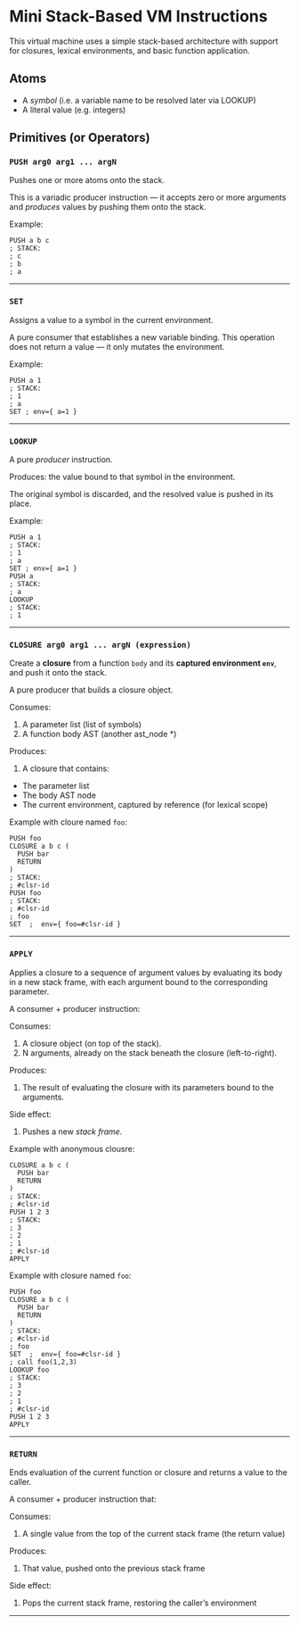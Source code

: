 # Mini Stack-Based VM Instructions

This virtual machine uses a simple stack-based architecture with support for closures, lexical environments, and basic function application.

## Atoms

- A *symbol* (i.e. a variable name to be resolved later via LOOKUP)
- A literal value (e.g. integers)

## Primitives (or Operators)

### `PUSH arg0 arg1 ... argN`
Pushes one or more atoms onto the stack.

This is a variadic producer instruction — it accepts zero or more arguments and *produces* values by pushing them onto the stack.

Example:

```
PUSH a b c
; STACK:
; c
; b
; a
```

---

### `SET`
Assigns a value to a symbol in the current environment.

A pure consumer that establishes a new variable binding. This operation does not return a value — it only mutates the environment.

Example:

```
PUSH a 1
; STACK:
; 1
; a
SET ; env={ a=1 }
```

---

### `LOOKUP`
A pure *producer* instruction.

Produces: the value bound to that symbol in the environment.

The original symbol is discarded, and the resolved value is pushed in its place.

Example:

```
PUSH a 1 
; STACK:
; 1
; a
SET ; env={ a=1 }
PUSH a
; STACK:
; a
LOOKUP
; STACK:
; 1
```

---

### `CLOSURE arg0 arg1 ... argN (expression)`
Create a **closure** from a function `body` and its **captured environment `env`**, and push it onto the stack.

A pure producer that builds a closure object.

Consumes:
1. A parameter list (list of symbols)
1. A function body AST (another ast_node *)

Produces:
1. A closure that contains:
  - The parameter list
  - The body AST node
  - The current environment, captured by reference (for lexical scope)

Example with cloure named `foo`:

```
PUSH foo
CLOSURE a b c (
  PUSH bar
  RETURN
)
; STACK:
; #clsr-id
PUSH foo
; STACK:
; #clsr-id
; foo
SET  ;  env={ foo=#clsr-id }
```

---

### `APPLY`
Applies a closure to a sequence of argument values by evaluating its body in a new stack frame, with each argument bound to the corresponding parameter.

A consumer + producer instruction:

Consumes:
1. A closure object (on top of the stack).
1. N arguments, already on the stack beneath the closure (left-to-right).

Produces:
1. The result of evaluating the closure with its parameters bound to the arguments.

Side effect:
1. Pushes a new *stack frame*.

Example with anonymous clousre:

```
CLOSURE a b c (
  PUSH bar
  RETURN
)
; STACK:
; #clsr-id
PUSH 1 2 3
; STACK:
; 3
; 2
; 1
; #clsr-id
APPLY
```

Example with closure named `foo`:

```
PUSH foo
CLOSURE a b c (
  PUSH bar
  RETURN
)
; STACK:
; #clsr-id
; foo
SET  ;  env={ foo=#clsr-id }
; call foo(1,2,3)
LOOKUP foo
; STACK:
; 3
; 2
; 1
; #clsr-id
PUSH 1 2 3
APPLY
```

---

### `RETURN`
Ends evaluation of the current function or closure and returns a value to the caller.

A consumer + producer instruction that:

Consumes:
1. A single value from the top of the current stack frame (the return value)

Produces:
1. That value, pushed onto the previous stack frame

Side effect:
1. Pops the current stack frame, restoring the caller’s environment
---
